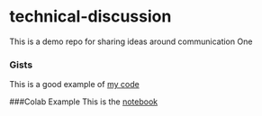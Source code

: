 # technical-discussion
This is a demo repo for sharing ideas around communication
One

### Gists
This is a good example of [my code](https://gist.github.com/Adil1979/dd160a10ebc75bb3c732f61b5fe7d7bf)

###Colab Example 
This is the [notebook](https://github.com/Adil1979/technical-discussion/blob/main/technical_docs.ipynb)
